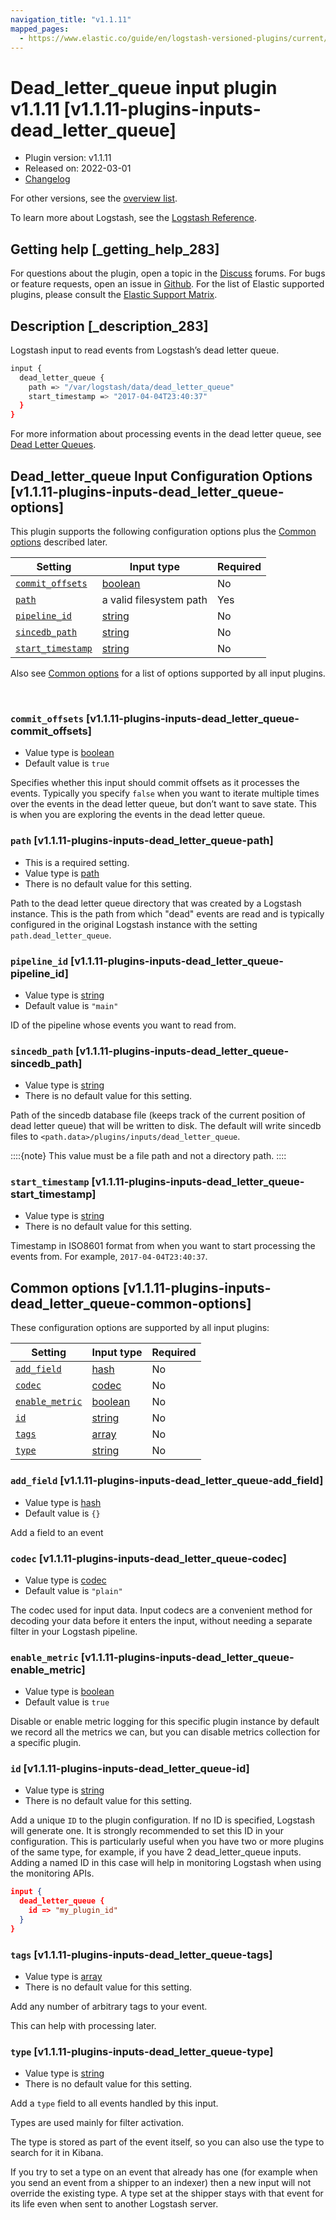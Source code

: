 ```yaml
---
navigation_title: "v1.1.11"
mapped_pages:
  - https://www.elastic.co/guide/en/logstash-versioned-plugins/current/v1.1.11-plugins-inputs-dead_letter_queue.html
---
```


# Dead_letter_queue input plugin v1.1.11 [v1.1.11-plugins-inputs-dead_letter_queue]


* Plugin version: v1.1.11
* Released on: 2022-03-01
* [Changelog](https://github.com/logstash-plugins/logstash-input-dead_letter_queue/blob/v1.1.11/CHANGELOG.md)

For other versions, see the [overview list](input-dead_letter_queue-index.md).

To learn more about Logstash, see the [Logstash Reference](logstash://reference/index.md).

## Getting help [_getting_help_283]

For questions about the plugin, open a topic in the [Discuss](http://discuss.elastic.co) forums. For bugs or feature requests, open an issue in [Github](https://github.com/logstash-plugins/logstash-input-dead_letter_queue). For the list of Elastic supported plugins, please consult the [Elastic Support Matrix](https://www.elastic.co/support/matrix#matrix_logstash_plugins).


## Description [_description_283]

Logstash input to read events from Logstash’s dead letter queue.

```sh
input {
  dead_letter_queue {
    path => "/var/logstash/data/dead_letter_queue"
    start_timestamp => "2017-04-04T23:40:37"
  }
}
```

For more information about processing events in the dead letter queue, see [Dead Letter Queues](logstash://reference/dead-letter-queues.md).


## Dead_letter_queue Input Configuration Options [v1.1.11-plugins-inputs-dead_letter_queue-options]

This plugin supports the following configuration options plus the [Common options](v1-1-11-plugins-inputs-dead_letter_queue.md#v1.1.11-plugins-inputs-dead_letter_queue-common-options) described later.

| Setting | Input type | Required |
| --- | --- | --- |
| [`commit_offsets`](v1-1-11-plugins-inputs-dead_letter_queue.md#v1.1.11-plugins-inputs-dead_letter_queue-commit_offsets) | [boolean](logstash://reference/configuration-file-structure.md#boolean) | No |
| [`path`](v1-1-11-plugins-inputs-dead_letter_queue.md#v1.1.11-plugins-inputs-dead_letter_queue-path) | a valid filesystem path | Yes |
| [`pipeline_id`](v1-1-11-plugins-inputs-dead_letter_queue.md#v1.1.11-plugins-inputs-dead_letter_queue-pipeline_id) | [string](logstash://reference/configuration-file-structure.md#string) | No |
| [`sincedb_path`](v1-1-11-plugins-inputs-dead_letter_queue.md#v1.1.11-plugins-inputs-dead_letter_queue-sincedb_path) | [string](logstash://reference/configuration-file-structure.md#string) | No |
| [`start_timestamp`](v1-1-11-plugins-inputs-dead_letter_queue.md#v1.1.11-plugins-inputs-dead_letter_queue-start_timestamp) | [string](logstash://reference/configuration-file-structure.md#string) | No |

Also see [Common options](v1-1-11-plugins-inputs-dead_letter_queue.md#v1.1.11-plugins-inputs-dead_letter_queue-common-options) for a list of options supported by all input plugins.

 

### `commit_offsets` [v1.1.11-plugins-inputs-dead_letter_queue-commit_offsets]

* Value type is [boolean](logstash://reference/configuration-file-structure.md#boolean)
* Default value is `true`

Specifies whether this input should commit offsets as it processes the events. Typically you specify `false` when you want to iterate multiple times over the events in the dead letter queue, but don’t want to save state. This is when you are exploring the events in the dead letter queue.


### `path` [v1.1.11-plugins-inputs-dead_letter_queue-path]

* This is a required setting.
* Value type is [path](logstash://reference/configuration-file-structure.md#path)
* There is no default value for this setting.

Path to the dead letter queue directory that was created by a Logstash instance. This is the path from which "dead" events are read and is typically configured in the original Logstash instance with the setting `path.dead_letter_queue`.


### `pipeline_id` [v1.1.11-plugins-inputs-dead_letter_queue-pipeline_id]

* Value type is [string](logstash://reference/configuration-file-structure.md#string)
* Default value is `"main"`

ID of the pipeline whose events you want to read from.


### `sincedb_path` [v1.1.11-plugins-inputs-dead_letter_queue-sincedb_path]

* Value type is [string](logstash://reference/configuration-file-structure.md#string)
* There is no default value for this setting.

Path of the sincedb database file (keeps track of the current position of dead letter queue) that will be written to disk. The default will write sincedb files to `<path.data>/plugins/inputs/dead_letter_queue`.

::::{note}
This value must be a file path and not a directory path.
::::



### `start_timestamp` [v1.1.11-plugins-inputs-dead_letter_queue-start_timestamp]

* Value type is [string](logstash://reference/configuration-file-structure.md#string)
* There is no default value for this setting.

Timestamp in ISO8601 format from when you want to start processing the events from. For example, `2017-04-04T23:40:37`.



## Common options [v1.1.11-plugins-inputs-dead_letter_queue-common-options]

These configuration options are supported by all input plugins:

| Setting | Input type | Required |
| --- | --- | --- |
| [`add_field`](v1-1-11-plugins-inputs-dead_letter_queue.md#v1.1.11-plugins-inputs-dead_letter_queue-add_field) | [hash](logstash://reference/configuration-file-structure.md#hash) | No |
| [`codec`](v1-1-11-plugins-inputs-dead_letter_queue.md#v1.1.11-plugins-inputs-dead_letter_queue-codec) | [codec](logstash://reference/configuration-file-structure.md#codec) | No |
| [`enable_metric`](v1-1-11-plugins-inputs-dead_letter_queue.md#v1.1.11-plugins-inputs-dead_letter_queue-enable_metric) | [boolean](logstash://reference/configuration-file-structure.md#boolean) | No |
| [`id`](v1-1-11-plugins-inputs-dead_letter_queue.md#v1.1.11-plugins-inputs-dead_letter_queue-id) | [string](logstash://reference/configuration-file-structure.md#string) | No |
| [`tags`](v1-1-11-plugins-inputs-dead_letter_queue.md#v1.1.11-plugins-inputs-dead_letter_queue-tags) | [array](logstash://reference/configuration-file-structure.md#array) | No |
| [`type`](v1-1-11-plugins-inputs-dead_letter_queue.md#v1.1.11-plugins-inputs-dead_letter_queue-type) | [string](logstash://reference/configuration-file-structure.md#string) | No |

### `add_field` [v1.1.11-plugins-inputs-dead_letter_queue-add_field]

* Value type is [hash](logstash://reference/configuration-file-structure.md#hash)
* Default value is `{}`

Add a field to an event


### `codec` [v1.1.11-plugins-inputs-dead_letter_queue-codec]

* Value type is [codec](logstash://reference/configuration-file-structure.md#codec)
* Default value is `"plain"`

The codec used for input data. Input codecs are a convenient method for decoding your data before it enters the input, without needing a separate filter in your Logstash pipeline.


### `enable_metric` [v1.1.11-plugins-inputs-dead_letter_queue-enable_metric]

* Value type is [boolean](logstash://reference/configuration-file-structure.md#boolean)
* Default value is `true`

Disable or enable metric logging for this specific plugin instance by default we record all the metrics we can, but you can disable metrics collection for a specific plugin.


### `id` [v1.1.11-plugins-inputs-dead_letter_queue-id]

* Value type is [string](logstash://reference/configuration-file-structure.md#string)
* There is no default value for this setting.

Add a unique `ID` to the plugin configuration. If no ID is specified, Logstash will generate one. It is strongly recommended to set this ID in your configuration. This is particularly useful when you have two or more plugins of the same type, for example, if you have 2 dead_letter_queue inputs. Adding a named ID in this case will help in monitoring Logstash when using the monitoring APIs.

```json
input {
  dead_letter_queue {
    id => "my_plugin_id"
  }
}
```


### `tags` [v1.1.11-plugins-inputs-dead_letter_queue-tags]

* Value type is [array](logstash://reference/configuration-file-structure.md#array)
* There is no default value for this setting.

Add any number of arbitrary tags to your event.

This can help with processing later.


### `type` [v1.1.11-plugins-inputs-dead_letter_queue-type]

* Value type is [string](logstash://reference/configuration-file-structure.md#string)
* There is no default value for this setting.

Add a `type` field to all events handled by this input.

Types are used mainly for filter activation.

The type is stored as part of the event itself, so you can also use the type to search for it in Kibana.

If you try to set a type on an event that already has one (for example when you send an event from a shipper to an indexer) then a new input will not override the existing type. A type set at the shipper stays with that event for its life even when sent to another Logstash server.



